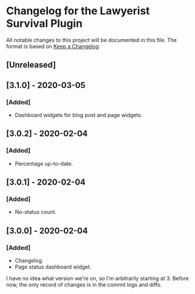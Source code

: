 # Changelog for the Lawyerist Survival Plugin

All notable changes to this project will be documented in this file. The format is based on [Keep a Changelog](https://keepachangelog.com/en/1.0.0/).

## [Unreleased]

## [3.1.0] - 2020-03-05

### [Added]
- Dashboard widgets for blog post and page widgets.

## [3.0.2] - 2020-02-04

### [Added]
- Percentage up-to-date.

## [3.0.1] - 2020-02-04

### [Added]
- No-status count.

## [3.0.0] - 2020-02-04

### [Added]
- Changelog.
- Page status dashboard widget.

I have no idea what version we're on, so I'm arbitrarily starting at 3. Before now, the only record of changes is in the commit logs and diffs.
